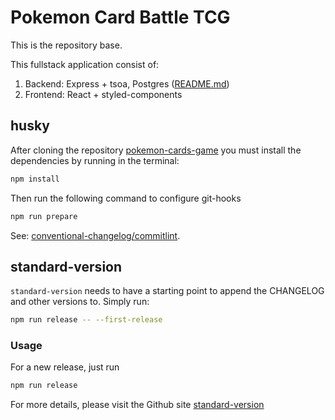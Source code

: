 # Pokemon Card Battle TCG

This is the repository base.

This fullstack application consist of:

1. Backend: Express + tsoa, Postgres ([README.md](https://github.com/jherax/pokemon-cards-game/tree/master/backend))
1. Frontend: React + styled-components

## husky

After cloning the repository
[pokemon-cards-game](https://github.com/jherax/pokemon-cards-game.git) you must
install the dependencies by running in the terminal:

```bash
npm install
```

Then run the following command to configure git-hooks

```bash
npm run prepare
```

See:
[conventional-changelog/commitlint](https://github.com/conventional-changelog/commitlint).

## standard-version

`standard-version` needs to have a starting point to append the CHANGELOG and
other versions to. Simply run:

```bash
npm run release -- --first-release
```

### Usage

For a new release, just run

```bash
npm run release
```

For more details, please visit the Github site
[standard-version](https://github.com/conventional-changelog/standard-version)
